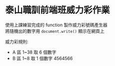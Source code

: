 # 泰山職訓前端班威力彩作業
使用上課練習完成的 function 製作威力彩號碼產生器  
將隨機出的數字用 `document.write()` 顯示在網頁上  

威力彩規則:
- A 區 1~38 取 6 個數字
- B 區 1~8 取 1 個數字
4564566